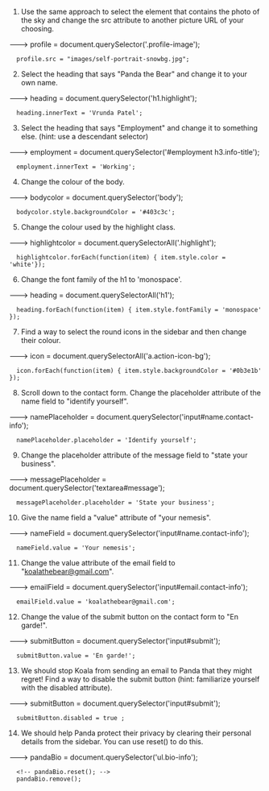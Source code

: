 1. Use the same approach to select the element that contains the photo of the sky and change the src attribute to another picture URL of your choosing.

--->  profile = document.querySelector('.profile-image');

      profile.src = "images/self-portrait-snowbg.jpg";


2. Select the heading that says "Panda the Bear" and change it to your own name.

--->  heading = document.querySelector('h1.highlight');

      heading.innerText = 'Vrunda Patel';


3. Select the heading that says "Employment" and change it to something else. (hint: use a descendant selector)  

--->  employment = document.querySelector('#employment h3.info-title');

      employment.innerText = 'Working';


4. Change the colour of the body.

--->  bodycolor = document.querySelector('body');

      bodycolor.style.backgroundColor = '#403c3c';


5. Change the colour used by the highlight class.

--->  highlightcolor = document.querySelectorAll('.highlight');

      highlightcolor.forEach(function(item) { item.style.color = 'white'});


6. Change the font family of the h1 to 'monospace'.

--->  heading = document.querySelectorAll('h1');

      heading.forEach(function(item) { item.style.fontFamily = 'monospace' });


7. Find a way to select the round icons in the sidebar and then change their colour.

--->  icon = document.querySelectorAll('a.action-icon-bg');

      icon.forEach(function(item) { item.style.backgroundColor = '#0b3e1b' });


8. Scroll down to the contact form. Change the placeholder attribute of the name field to "identify yourself".

--->  namePlaceholder = document.querySelector('input#name.contact-info');

      namePlaceholder.placeholder = 'Identify yourself';


9. Change the placeholder attribute of the message field to "state your business".

--->  messagePlaceholder = document.querySelector('textarea#message');

      messagePlaceholder.placeholder = 'State your business';


10. Give the name field a "value" attribute of "your nemesis".

--->  nameField = document.querySelector('input#name.contact-info');

      nameField.value = 'Your nemesis';


11. Change the value attribute of the email field to "koalathebear@gmail.com".

--->  emailField = document.querySelector('input#email.contact-info');

      emailField.value = 'koalathebear@gmail.com';


12. Change the value of the submit button on the contact form to "En garde!".

--->  submitButton = document.querySelector('input#submit');

      submitButton.value = 'En garde!';


13. We should stop Koala from sending an email to Panda that they might regret! Find a way to disable the submit button (hint: familiarize yourself with the disabled attribute).

--->  submitButton = document.querySelector('input#submit');

      submitButton.disabled = true ;


14. We should help Panda protect their privacy by clearing their personal details from the sidebar. You can use reset() to do this.

--->  pandaBio = document.querySelector('ul.bio-info');

      <!-- pandaBio.reset(); -->
      pandaBio.remove();
